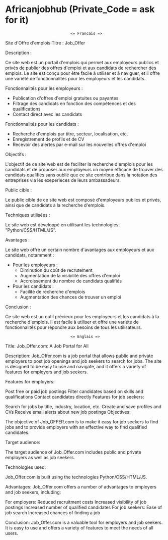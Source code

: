 # Africanjobhub (Private_Code = ask for it)

                                 <= Francais =>
                                 
Site d'Offre d'emplois
Titre : Job_Offer

Description :

Ce site web est un portail d'emplois qui permet aux employeurs publics et privés de publier des offres d'emploi et aux candidats de rechercher des emplois. Le site est conçu pour être facile à utiliser et à naviguer, et il offre une variété de fonctionnalités pour les employeurs et les candidats.

Fonctionnalités pour les employeurs :

* Publication d'offres d'emploi gratuites ou payantes
* Filtrage des candidats en fonction des compétences et des qualifications
* Contact direct avec les candidats

Fonctionnalités pour les candidats :

* Recherche d'emplois par titre, secteur, localisation, etc.
* Enregistrement de profils et de CV
* Recevoir des alertes par e-mail sur les nouvelles offres d'emploi

Objectifs :

L'objectif de ce site web est de faciliter la recherche d'emplois pour les candidats et de proposer aux employeurs un moyen efficace de trouver des candidats qualifiés
sans oublié que ce site contribue dans la notation des entreprises via les exeperieces de leurs ambassadeurs.

Public cible :

Le public cible de ce site web est composé d'employeurs publics et privés, ainsi que de candidats à la recherche d'emplois.

Techniques utilisées :

Le site web est développé en utilisant les technologies: "Python/CSS/HTML/JS".

Avantages :

Le site web offre un certain nombre d'avantages aux employeurs et aux candidats, notamment :

- Pour les employeurs :
    * Diminution du coût de recrutement
    * Augmentation de la visibilité des offres d'emploi
    * Accroissement du nombre de candidats qualifiés
- Pour les candidats :
    * Facilité de recherche d'emplois
    * Augmentation des chances de trouver un emploi

Conclusion :

Ce site web est un outil précieux pour les employeurs et les candidats à la recherche d'emplois. Il est facile à utiliser et offre une variété de fonctionnalités pour répondre aux besoins de tous les utilisateurs.


                                 <= Englais =>

                                 
Title: Job_Offer.com: A Job Portal for All

Description:
Job_Offer.com is a job portal that allows public and private employers to post job openings and job seekers to search for jobs. The site is designed to be easy to use and navigate, and it offers a variety of features for employers and job seekers.

Features for employers:

Post free or paid job postings
Filter candidates based on skills and qualifications
Contact candidates directly
Features for job seekers:

Search for jobs by title, industry, location, etc.
Create and save profiles and CVs
Receive email alerts about new job postings
Objectives:

The objective of Job_OFFER.com is to make it easy for job seekers to find jobs and to provide employers with an effective way to find qualified candidates.

Target audience:

The target audience of Job_Offer.com includes public and private employers as well as job seekers.

Technologies used:

Job_Offer.com is built using the technologies Python/CSS/HTML/JS.

Advantages:
Job_Offer.com offers a number of advantages to employers and job seekers, including:

For employers:
Reduced recruitment costs
Increased visibility of job postings
Increased number of qualified candidates
For job seekers:
Ease of job search
Increased chances of finding a job

Conclusion:
Job_Offer.com is a valuable tool for employers and job seekers. It is easy to use and offers a variety of features to meet the needs of all users.
